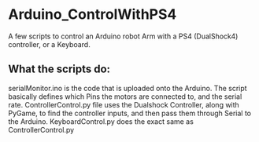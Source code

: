 # Arduino_ControlWithPS4
A few scripts to control an Arduino robot Arm with a PS4 (DualShock4) controller, or a Keyboard.

## What the scripts do:
serialMonitor.ino is the code that is uploaded onto the Arduino. The script basically defines which Pins the motors are connected to, and the serial rate.
ControllerControl.py file uses the Dualshock Controller, along with PyGame, to find the controller inputs, and then pass them through Serial to the Arduino.
KeyboardControl.py does the exact same as ControllerControl.py
